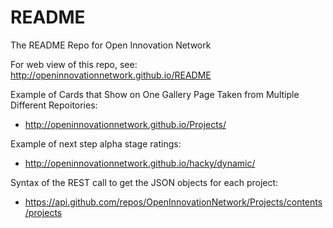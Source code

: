 # README
The README Repo for Open Innovation Network

For web view of this repo, see: http://openinnovationnetwork.github.io/README

Example of Cards that Show on One Gallery Page Taken from Multiple Different Repoitories: 

* http://openinnovationnetwork.github.io/Projects/

Example of next step alpha stage ratings: 

* http://openinnovationnetwork.github.io/hacky/dynamic/


Syntax of the REST call to get the JSON objects for each project:

* https://api.github.com/repos/OpenInnovationNetwork/Projects/contents/projects 
